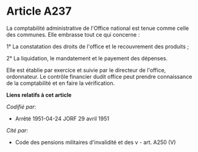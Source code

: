 # Article A237

La comptabilité administrative de l'Office national est tenue comme celle des communes. Elle embrasse tout ce qui concerne :

1° La constatation des droits de l'office et le recouvrement des produits ;

2° La liquidation, le mandatement et le payement des dépenses.

Elle est établie par exercice et suivie par le directeur de l'office, ordonnateur. Le contrôle financier dudit office peut
prendre connaissance de la comptabilité et en faire la vérification.

**Liens relatifs à cet article**

_Codifié par_:

  - Arrêté 1951-04-24 JORF 29 avril 1951

_Cité par_:

  - Code des pensions militaires d'invalidité et des v - art. A250 (V)
